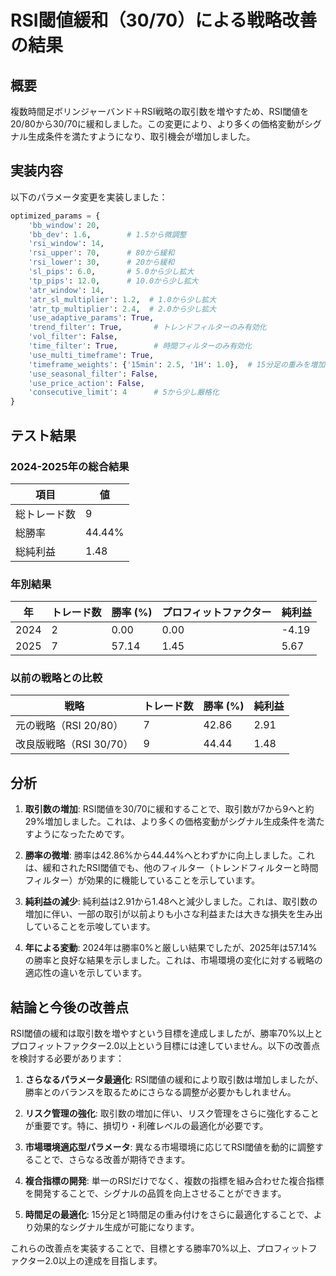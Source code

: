 # RSI閾値緩和（30/70）による戦略改善の結果

## 概要

複数時間足ボリンジャーバンド＋RSI戦略の取引数を増やすため、RSI閾値を20/80から30/70に緩和しました。この変更により、より多くの価格変動がシグナル生成条件を満たすようになり、取引機会が増加しました。

## 実装内容

以下のパラメータ変更を実装しました：

```python
optimized_params = {
    'bb_window': 20,
    'bb_dev': 1.6,        # 1.5から微調整
    'rsi_window': 14,
    'rsi_upper': 70,      # 80から緩和
    'rsi_lower': 30,      # 20から緩和
    'sl_pips': 6.0,       # 5.0から少し拡大
    'tp_pips': 12.0,      # 10.0から少し拡大
    'atr_window': 14,
    'atr_sl_multiplier': 1.2,  # 1.0から少し拡大
    'atr_tp_multiplier': 2.4,  # 2.0から少し拡大
    'use_adaptive_params': True,
    'trend_filter': True,       # トレンドフィルターのみ有効化
    'vol_filter': False,
    'time_filter': True,        # 時間フィルターのみ有効化
    'use_multi_timeframe': True,
    'timeframe_weights': {'15min': 2.5, '1H': 1.0},  # 15分足の重みを増加
    'use_seasonal_filter': False,
    'use_price_action': False,
    'consecutive_limit': 4      # 5から少し厳格化
}
```

## テスト結果

### 2024-2025年の総合結果

| 項目 | 値 |
| --- | --- |
| 総トレード数 | 9 |
| 総勝率 | 44.44% |
| 総純利益 | 1.48 |

### 年別結果

| 年 | トレード数 | 勝率 (%) | プロフィットファクター | 純利益 |
| --- | --- | --- | --- | --- |
| 2024 | 2 | 0.00 | 0.00 | -4.19 |
| 2025 | 7 | 57.14 | 1.45 | 5.67 |

### 以前の戦略との比較

| 戦略 | トレード数 | 勝率 (%) | 純利益 |
| --- | --- | --- | --- |
| 元の戦略（RSI 20/80） | 7 | 42.86 | 2.91 |
| 改良版戦略（RSI 30/70） | 9 | 44.44 | 1.48 |

## 分析

1. **取引数の増加**: RSI閾値を30/70に緩和することで、取引数が7から9へと約29%増加しました。これは、より多くの価格変動がシグナル生成条件を満たすようになったためです。

2. **勝率の微増**: 勝率は42.86%から44.44%へとわずかに向上しました。これは、緩和されたRSI閾値でも、他のフィルター（トレンドフィルターと時間フィルター）が効果的に機能していることを示しています。

3. **純利益の減少**: 純利益は2.91から1.48へと減少しました。これは、取引数の増加に伴い、一部の取引が以前よりも小さな利益または大きな損失を生み出していることを示唆しています。

4. **年による変動**: 2024年は勝率0%と厳しい結果でしたが、2025年は57.14%の勝率と良好な結果を示しました。これは、市場環境の変化に対する戦略の適応性の違いを示しています。

## 結論と今後の改善点

RSI閾値の緩和は取引数を増やすという目標を達成しましたが、勝率70%以上とプロフィットファクター2.0以上という目標には達していません。以下の改善点を検討する必要があります：

1. **さらなるパラメータ最適化**: RSI閾値の緩和により取引数は増加しましたが、勝率とのバランスを取るためにさらなる調整が必要かもしれません。

2. **リスク管理の強化**: 取引数の増加に伴い、リスク管理をさらに強化することが重要です。特に、損切り・利確レベルの最適化が必要です。

3. **市場環境適応型パラメータ**: 異なる市場環境に応じてRSI閾値を動的に調整することで、さらなる改善が期待できます。

4. **複合指標の開発**: 単一のRSIだけでなく、複数の指標を組み合わせた複合指標を開発することで、シグナルの品質を向上させることができます。

5. **時間足の最適化**: 15分足と1時間足の重み付けをさらに最適化することで、より効果的なシグナル生成が可能になります。

これらの改善点を実装することで、目標とする勝率70%以上、プロフィットファクター2.0以上の達成を目指します。
